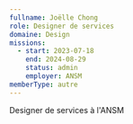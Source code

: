 ```yaml
---
fullname: Joëlle Chong
role: Designer de services
domaine: Design
missions:
  - start: 2023-07-18
    end: 2024-08-29
    status: admin
    employer: ANSM
memberType: autre
---
```

Designer de services à l'ANSM